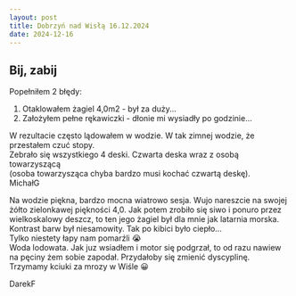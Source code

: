 ```yaml
---
layout: post
title: Dobrzyń nad Wisłą 16.12.2024
date: 2024-12-16
---
```


## Bij, zabij  

Popełniłem 2 błędy:
1. Otaklowałem żagiel 4,0m2 - był za duży...
2. Założyłem pełne rękawiczki - dłonie mi wysiadły po godzinie...  

W rezultacie często lądowałem w wodzie. W tak zimnej wodzie, że przestałem 
czuć stopy.  
Zebrało się wszystkiego 4 deski. Czwarta deska wraz z osobą towarzyszącą  
(osoba towarzysząca chyba bardzo musi kochać czwartą deskę).  
MichałG  

Na wodzie piękna, bardzo mocna wiatrowo sesja. Wujo nareszcie na swojej żółto zielonkawej piękności 4,0. 
Jak potem zrobiło się siwo i ponuro przez wielkoskalowy deszcz, to ten jego żagiel był dla mnie jak latarnia morska. 
Kontrast barw był niesamowity. Tak po kibici było ciepło...  
Tylko niestety łapy nam pomarźli 😭  
Woda lodowata. Jak juz wsiadłem i motor się podgrzał, to od razu nawiew 
na pęciny żem sobie zapodał. Przydałoby się zmienić dyscyplinę.  
Trzymamy kciuki za mrozy w Wiśle 😀  

DarekF  
